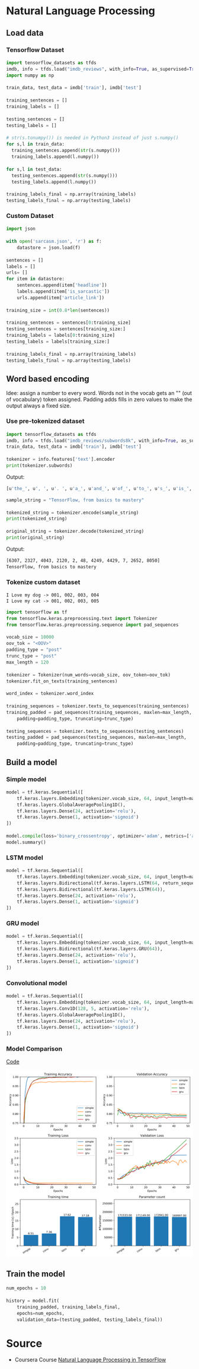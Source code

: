 
# Natural Language Processing

## Load data

### Tensorflow Dataset

```python
import tensorflow_datasets as tfds
imdb, info = tfds.load("imdb_reviews", with_info=True, as_supervised=True)
import numpy as np

train_data, test_data = imdb['train'], imdb['test']

training_sentences = []
training_labels = []

testing_sentences = []
testing_labels = []

# str(s.tonumpy()) is needed in Python3 instead of just s.numpy()
for s,l in train_data:
  training_sentences.append(str(s.numpy()))
  training_labels.append(l.numpy())

for s,l in test_data:
  testing_sentences.append(str(s.numpy()))
  testing_labels.append(l.numpy())

training_labels_final = np.array(training_labels)
testing_labels_final = np.array(testing_labels)
```

### Custom Dataset

```python
import json

with open('sarcasm.json', 'r') as f:
    datastore = json.load(f)

sentences = []
labels = []
urls= []
for item in datastore:
    sentences.append(item['headline'])
    labels.append(item['is_sarcastic'])
    urls.append(item['article_link'])

training_size = int(0.8*len(sentences))

training_sentences = sentences[0:training_size]
testing_sentences = sentences[training_size:]
training_labels = labels[0:training_size]
testing_labels = labels[training_size:]

training_labels_final = np.array(training_labels)
testing_labels_final = np.array(testing_labels)
```

## Word based encoding

Idee: assign a number to every word. Words not in the vocab gets an "<OOV>" (out of vocabulary) token assigned. Padding adds fills in zero values to make the output always a fixed size.

### Use pre-tokenized dataset

```python
import tensorflow_datasets as tfds
imdb, info = tfds.load("imdb_reviews/subwords8k", with_info=True, as_supervised=True)
train_data, test_data = imdb['train'], imdb['test']

tokenizer = info.features['text'].encoder
print(tokenizer.subwords)
```

Output:

```bash
[u'the_', u', ', u'. ', u'a_', u'and_', u'of_', u'to_', u's_', u'is_', u'br', u'in_', u'I_', ...]
```

```python
sample_string = "TensorFlow, from basics to mastery"

tokenized_string = tokenizer.encode(sample_string)
print(tokenized_string)

original_string = tokenizer.decode(tokenized_string)
print(original_string)
```

Output:

```bash
[6307, 2327, 4043, 2120, 2, 48, 4249, 4429, 7, 2652, 8050]
TensorFlow, from basics to mastery
```

### Tokenize custom dataset

```
I Love my dog -> 001, 002, 003, 004
I Love my cat -> 001, 002, 003, 005
```

```python
import tensorflow as tf
from tensorflow.keras.preprocessing.text import Tokenizer
from tensorflow.keras.preprocessing.sequence import pad_sequences

vocab_size = 10000
oov_tok = "<OOV>"
padding_type = "post"
trunc_type = "post"
max_length = 120

tokenizer = Tokenizer(num_words=vocab_size, oov_token=oov_tok)
tokenizer.fit_on_texts(training_sentences)

word_index = tokenizer.word_index

training_sequences = tokenizer.texts_to_sequences(training_sentences)
training_padded = pad_sequences(training_sequences, maxlen=max_length,
    padding=padding_type, truncating=trunc_type)

testing_sequences = tokenizer.texts_to_sequences(testing_sentences)
testing_padded = pad_sequences(testing_sequences, maxlen=max_length,
    padding=padding_type, truncating=trunc_type)
```

## Build a model

### Simple model

```python
model = tf.keras.Sequential([
    tf.keras.layers.Embedding(tokenizer.vocab_size, 64, input_length=max_length),
    tf.keras.layers.GlobalAveragePooling1D(),
    tf.keras.layers.Dense(24, activation='relu'),
    tf.keras.layers.Dense(1, activation='sigmoid')
])

model.compile(loss='binary_crossentropy', optimizer='adam', metrics=['accuracy'])
model.summary()
```

### LSTM model

```python
model = tf.keras.Sequential([
    tf.keras.layers.Embedding(tokenizer.vocab_size, 64, input_length=max_length),
    tf.keras.layers.Bidirectional(tf.keras.layers.LSTM(64, return_sequences=True)),
    tf.keras.layers.Bidirectional(tf.keras.layers.LSTM(64)),
    tf.keras.layers.Dense(24, activation='relu'),
    tf.keras.layers.Dense(1, activation='sigmoid')
])
```

### GRU model

```python
model = tf.keras.Sequential([
    tf.keras.layers.Embedding(tokenizer.vocab_size, 64, input_length=max_length),
    tf.keras.layers.Bidirectional(tf.keras.layers.GRU(64)),
    tf.keras.layers.Dense(24, activation='relu'),
    tf.keras.layers.Dense(1, activation='sigmoid')
])
```

### Convolutional model

```python
model = tf.keras.Sequential([
    tf.keras.layers.Embedding(tokenizer.vocab_size, 64, input_length=max_length),
    tf.keras.layers.Conv1D(128, 5, activation='relu'),
    tf.keras.layers.GlobalAveragePooling1D(),
    tf.keras.layers.Dense(24, activation='relu'),
    tf.keras.layers.Dense(1, activation='sigmoid')
])
```

### Model Comparison

[Code](./code/npl-net-comp.py)

![Network Comparison Plot](images/npl-net-comp.svg)

## Train the model

```python
num_epochs = 10

history = model.fit(
    training_padded, training_labels_final,
    epochs=num_epochs,
    validation_data=(testing_padded, testing_labels_final))
```

# Source

* Coursera Course [Natural Language Processing in TensorFlow](https://www.coursera.org/learn/natural-language-processing-tensorflow/)
